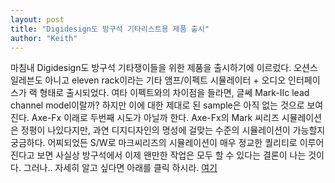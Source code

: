 ```yaml
---
layout: post
title: "Digidesign도 방구석 기타리스트용 제품 출시"
author: "Keith"
---
```


마침내 Digidesign도 방구석 기타쟁이들을 위한 제품을 출시하기에 이르렀다.
오션스 일레븐도 아니고 eleven rack이라는 기타 앰프/이펙트 시뮬레이터 + 오디오 인터페이스가 랙 형태로 출시되었다.
여타 이펙트와의 차이점을 들라면, 글쎄 Mark-IIc lead channel model이랄까? 하지만 이에 대한 제대로 된 sample은 아직 없는 것으로 보여진다. Axe-Fx 이래로 두번째 시도가 아닐까 한다. Axe-Fx의 Mark 씨리즈 시뮬레이션은 정평이 나있다지만, 과연 디지디자인의 명성에 걸맞는 수준의 시뮬레이션이 가능할지 궁금하다.
어찌되었든 S/W로 마크씨리즈의 시뮬레이션이 매우 정교한 퀄리티로 이루어진다고 보면 사실상 방구석에서 이제 왠만한 작업은 모두 할 수 있다는 결론이 나는 것이다. 그러나..
자세히 알고 싶다면 아래를 클릭 하시라.
[여기](http://www.digidesign.com/index.cfm?navid=594&amp;langid=100&amp;itemid=6862)


